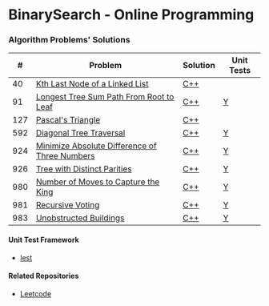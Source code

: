 BinarySearch - Online Programming
=============================

### Algorithm Problems' Solutions

| # | Problem | Solution | Unit Tests |
|---|---------|----------|------------|
|40|[Kth Last Node of a Linked List](https://binarysearch.io/problems/Kth-Last-Node-of-a-Linked-List)|[C++](./src/kth_last_node_of_a_linked_list.cpp)|
|91|[Longest Tree Sum Path From Root to Leaf](https://binarysearch.com/problems/Longest-Tree-Sum-Path-From-Root-to-Leaf)|[C++](./src/longest_tree_sum_path_from_root_to_leaf.cpp)|[Y](longest_tree_sum_path_from_root_to_leaf_test)|
|127|[Pascal's Triangle](https://binarysearch.io/problems/Pascal's-Triangle)|[C++](./src/pascals_triangle.cpp)|
|592|[Diagonal Tree Traversal](https://binarysearch.com/problems/Diagonal-Tree-Traversal)|[C++](./src/diagonal_tree_traversal.cpp)|[Y](./test/diagonal_tree_traversal_test.cpp)|
|924|[Minimize Absolute Difference of Three Numbers](https://binarysearch.com/problems/Minimize-Absolute-Difference-of-Three-Numbers)|[C++](./src/minimize_absolute_difference_of_three_numbers.cpp)|[Y](./test/minimize_absolute_difference_of_three_numbers_test.cpp)|
|926|[Tree with Distinct Parities](https://binarysearch.com/problems/Tree-with-Distinct-Parities)|[C++](./src/tree_with_distinct_parities.cpp)|[Y](./test/tree_with_distinct_parities_test.cpp)|
|980|[Number of Moves to Capture the King](https://binarysearch.com/problems/Number-of-Moves-to-Capture-the-King)|[C++](./src/number_of_moves_to_capture_the_king.cpp)|[Y](./test/number_of_moves_to_capture_the_king_test.cpp)|
|981|[Recursive Voting](https://binarysearch.com/problems/Recursive-Voting)|[C++](./src/recursive_voting.cpp)|[Y](./test/recursive_voting_test.cpp)|
|983|[Unobstructed Buildings](https://binarysearch.com/problems/Unobstructed-Buildings)|[C++](./src/unobstructed_buildings.cpp)|[Y](./test/unobstructed_buildings_test.cpp)|

#### Unit Test Framework
- [lest](https://github.com/martinmoene/lest)

#### Related Repositories
- [Leetcode](https://github.com/kaushikacharya/leetcode)
